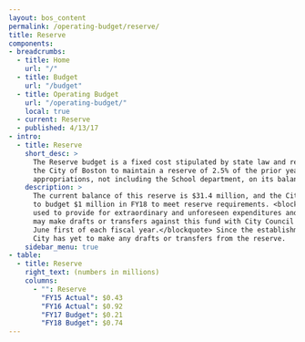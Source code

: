 ```yaml
---
layout: bos_content
permalink: /operating-budget/reserve/
title: Reserve
components:
- breadcrumbs:
  - title: Home
    url: "/"
  - title: Budget
    url: "/budget"
  - title: Operating Budget
    url: "/operating-budget/"
    local: true
  - current: Reserve
  - published: 4/13/17
- intro:
  - title: Reserve
    short_desc: >
      The Reserve budget is a fixed cost stipulated by state law and requires 
      the City of Boston to maintain a reserve of 2.5% of the prior year 
      appropriations, not including the School department, on its balance sheet.  
    description: >
      The current balance of this reserve is $31.4 million, and the City is required 
      to budget $1 million in FY18 to meet reserve requirements. <blockquote>The reserve can be 
      used to provide for extraordinary and unforeseen expenditures and the Mayor 
      may make drafts or transfers against this fund with City Council approval after 
      June first of each fiscal year.</blockquote> Since the establishment of this reserve, the 
      City has yet to make any drafts or transfers from the reserve.
    sidebar_menu: true
- table:
  - title: Reserve
    right_text: (numbers in millions)
    columns:
      - "": Reserve
        "FY15 Actual": $0.43
        "FY16 Actual": $0.92
        "FY17 Budget": $0.21
        "FY18 Budget": $0.74
---
```

